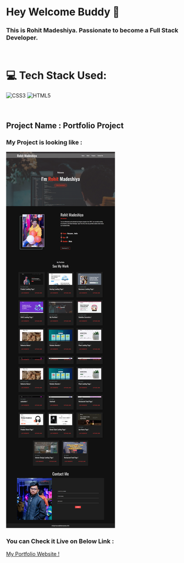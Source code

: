 # Hey Welcome Buddy 👋

### This is Rohit Madeshiya. Passionate to become a Full Stack Developer.

</br>


# 💻 Tech Stack Used:

![CSS3](https://img.shields.io/badge/css3-%231572B6.svg?style=for-the-badge&logo=css3&logoColor=white) ![HTML5](https://img.shields.io/badge/html5-%23E34F26.svg?style=for-the-badge&logo=html5&logoColor=white) 

</br>

## Project Name : Portfolio Project


### My Project is looking like :

![Web Site Image](./Assets/complete%20ss.png)

### You can Check it Live on Below Link : 


[My Portfolio Website !](https://rohit-madeshiya.netlify.app)
